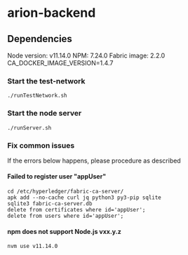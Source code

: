 # arion-backend
## Dependencies

Node version: v11.14.0
NPM: 7.24.0
Fabric image: 2.2.0
CA_DOCKER_IMAGE_VERSION=1.4.7


### Start the test-network

```
./runTestNetwork.sh
```

### Start the node server

```
./runServer.sh
```

### Fix common issues
If the errors below happens, please procedure as described 
#### Failed to register user "appUser"
```
cd /etc/hyperledger/fabric-ca-server/
apk add --no-cache curl jq python3 py3-pip sqlite
sqlite3 fabric-ca-server.db
delete from certificates where id='appUser';
delete from users where id='appUser';
```

#### npm does not support Node.js vxx.y.z

```
nvm use v11.14.0
```